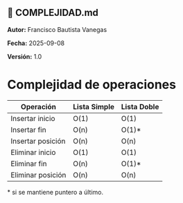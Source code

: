 
## 📄 COMPLEJIDAD.md
**Autor:** Francisco Bautista Vanegas

**Fecha:** 2025-09-08  

**Versión:** 1.0
# Complejidad de operaciones

| Operación               | Lista Simple | Lista Doble |
|-------------------------|--------------|-------------|
| Insertar inicio         | O(1)         | O(1)        |
| Insertar fin            | O(n)         | O(1)*       |
| Insertar posición       | O(n)         | O(n)        |
| Eliminar inicio         | O(1)         | O(1)        |
| Eliminar fin            | O(n)         | O(1)*       |
| Eliminar posición       | O(n)         | O(n)        |

\* si se mantiene puntero a último.
